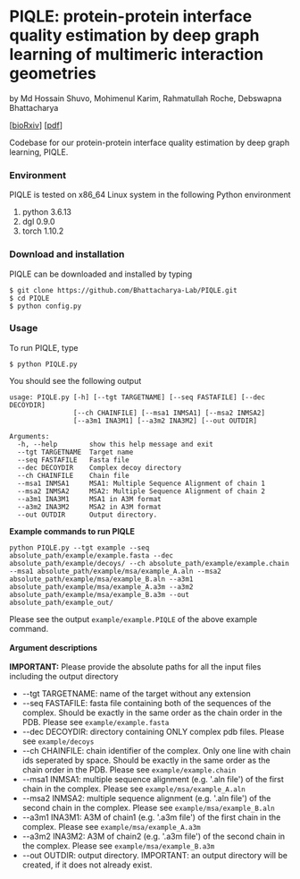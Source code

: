 # PIQLE: protein-protein interface quality estimation by deep graph learning of multimeric interaction geometries

by Md Hossain Shuvo, Mohimenul Karim, Rahmatullah Roche, Debswapna Bhattacharya

[[bioRxiv]()] [[pdf]()]

Codebase for our protein-protein interface quality estimation by deep graph learning, PIQLE.


### Environment
PIQLE is tested on x86_64 Linux system in the following Python environment<br/>
1. python 3.6.13 <br/>
2. dgl 0.9.0 <br/>
3. torch 1.10.2 <br/>

### Download and installation
PIQLE can be downloaded and installed by typing
```
$ git clone https://github.com/Bhattacharya-Lab/PIQLE.git
$ cd PIQLE
$ python config.py
```
### Usage
To run PIQLE, type
```
$ python PIQLE.py
```
You should see the following output
```
usage: PIQLE.py [-h] [--tgt TARGETNAME] [--seq FASTAFILE] [--dec DECOYDIR]
                [--ch CHAINFILE] [--msa1 INMSA1] [--msa2 INMSA2]
                [--a3m1 INA3M1] [--a3m2 INA3M2] [--out OUTDIR]

Arguments:
  -h, --help        show this help message and exit
  --tgt TARGETNAME  Target name
  --seq FASTAFILE   Fasta file
  --dec DECOYDIR    Complex decoy directory
  --ch CHAINFILE    Chain file
  --msa1 INMSA1     MSA1: Multiple Sequence Alignment of chain 1
  --msa2 INMSA2     MSA2: Multiple Sequence Alignment of chain 2
  --a3m1 INA3M1     MSA1 in A3M format
  --a3m2 INA3M2     MSA2 in A3M format
  --out OUTDIR      Output directory.
```
<b>Example commands to run PIQLE</b><br/>
```
python PIQLE.py --tgt example --seq absolute_path/example/example.fasta --dec absolute_path/example/decoys/ --ch absolute_path/example/example.chain --msa1 absolute_path/example/msa/example_A.aln --msa2 absolute_path/example/msa/example_B.aln --a3m1 absolute_path/example/msa/example_A.a3m --a3m2 absolute_path/example/msa/example_B.a3m --out absolute_path/example_out/
```
Please see the output ```example/example.PIQLE``` of the above example command.<br/><br/>
<b>Argument descriptions</b><br/><br/>
<b>IMPORTANT:</b> Please provide the absolute paths for all the input files including the output directory<br/>
* --tgt TARGETNAME: name of the target without any extension <br/>
* --seq FASTAFILE: fasta file containing both of the sequences of the complex. Should be exactly in the same order as the chain order in the PDB. Please see ```example/example.fasta``` <br/>
* --dec DECOYDIR: directory containing ONLY complex pdb files. Please see ```example/decoys``` <br/>
* --ch CHAINFILE: chain identifier of the complex. Only one line with chain ids seperated by space. Should be exactly in the same order as the chain order in the PDB. Please see ```example/example.chain``` <br/>
* --msa1 INMSA1: multiple sequence alignment (e.g. '.aln file') of the first chain in the complex. Please see ```example/msa/example_A.aln``` <br/>
* --msa2 INMSA2: multiple sequence alignment (e.g. '.aln file') of the second chain in the complex. Please see ```example/msa/example_B.aln``` <br/>
* --a3m1 INA3M1: A3M of chain1 (e.g. '.a3m file') of the first chain in the complex. Please see ```example/msa/example_A.a3m``` <br/>
* --a3m2 INA3M2: A3M of chain2 (e.g. '.a3m file') of the second chain in the complex. Please see ```example/msa/example_B.a3m``` <br/>
* --out OUTDIR: output directory. IMPORTANT: an output directory will be created, if it does not already exist.
